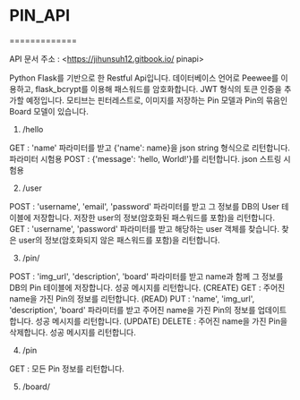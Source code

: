 # PIN_API
=============

API 문서 주소 : <https://jihunsuh12.gitbook.io/ pinapi>

Python Flask를 기반으로 한 Restful Api입니다.
데이터베이스 언어로 Peewee를 이용하고, flask_bcrypt를 이용해 패스워드를 암호화합니다.
JWT 형식의 토큰 인증을 추가할 예정입니다.
모티브는 핀터레스트로, 이미지를 저장하는 Pin 모델과 Pin의 묶음인 Board 모델이 있습니다.

1. /hello

GET : 'name' 파라미터를 받고 {'name': name}을 json string 형식으로 리턴합니다. 파라미터 시험용
POST : {'message': 'hello, World!'}를 리턴합니다. json 스트링 시험용

2. /user

POST : 'username', 'email', 'password' 파라미터를 받고 그 정보를 DB의 User 테이블에 저장합니다.
        저장한 user의 정보(암호화된 패스워드를 포함)을 리턴합니다.
GET : 'username', 'password' 파라미터를 받고 해당하는 user 객체를 찾습니다.
       찾은 user의 정보(암호화되지 않은 패스워드를 포함)을 리턴합니다.

3. /pin/<name>
        
POST : 'img_url', 'description', 'board' 파라미터를 받고 name과 함께 그 정보를 DB의 Pin 테이블에 저장합니다.
        성공 메시지를 리턴합니다. (CREATE)
GET :  주어진 name을 가진 Pin의 정보를 리턴합니다. (READ)
PUT :  'name', 'img_url', 'description', 'board' 파라미터를 받고 주어진 name을 가진 Pin의 정보를 업데이트합니다.
        성공 메시지를 리턴합니다. (UPDATE)
DELETE : 주어진 name을 가진 Pin을 삭제합니다.
         성공 메시지를 리턴합니다.

4. /pin

GET : 모든 Pin 정보를 리턴합니다.


5. /board/<title>
        
POST : 'title', 'comment' 파라미터를 받고 그 정보를 DB의 Board 테이블에 저장합니다.
       성공 메시지를 리턴합니다.
GET :  주어진 title을 가진 Board의 정보를 리턴합니다.
PUT :  'title', 'comment' 파라미터를 받고 주어진 title을 가진 Board의 정보를 업데이트합니다.
       성공 메시지를 리턴합니다.
DELETE : 주어진 title을 가진 Board를 삭제합니다.
         성공 메시지를 리턴합니다.

6. /board

GET : 모든 Board 정보를 리턴합니다.

